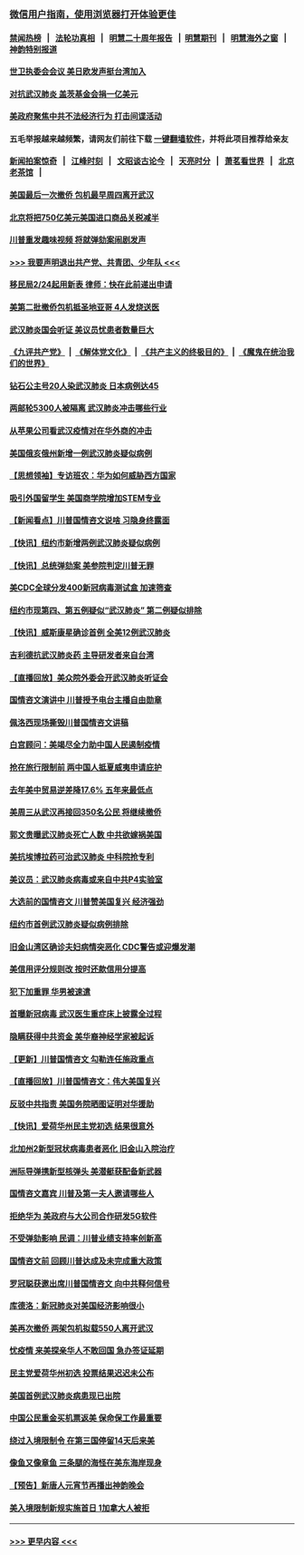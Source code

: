 ### [微信用户指南，使用浏览器打开体验更佳](https://github.com/gfw-breaker/banned-news1/blob/master/indexes/wechat-guide.md?t=0)
#### [禁闻热榜](热点新闻.md?t=0)  &nbsp;&nbsp;|&nbsp;&nbsp; [法轮功真相](https://github.com/gfw-breaker/truth/blob/master/README.md?t=0) &nbsp;&nbsp;|&nbsp;&nbsp; [明慧二十周年报告](https://github.com/gfw-breaker/mh-reports/blob/master/README.md?t=0) &nbsp;&nbsp;|&nbsp;&nbsp;[明慧期刊](https://github.com/gfw-breaker/mh-qikan) &nbsp;&nbsp;|&nbsp;&nbsp; [明慧海外之窗](https://github.com/gfw-breaker/mh-news/blob/master/README.md?t=0) &nbsp;&nbsp;|&nbsp;&nbsp; [神韵特别报道](https://github.com/gfw-breaker/mh-news/blob/master/shenyun.md?t=0)
#### [世卫执委会会议 美日欧发声挺台湾加入](../pages/nsc412/n11849433.md?t=02070111) 
#### [对抗武汉肺炎 盖茨基金会捐一亿美元](../pages/nsc412/n11848953.md?t=02070111) 
#### [美政府聚焦中共不法经济行为 打击间谍活动](../pages/nsc412/n11849322.md?t=02070111) 
#### 五毛举报越来越频繁，请网友们前往下载 [一键翻墙软件](https://github.com/gfw-breaker/ssr-accounts)，并将此项目推荐给亲友
#### [新闻拍案惊奇](https://github.com/gfw-breaker/banned-news1/blob/master/pages/link4.md) &nbsp;&nbsp;|&nbsp;&nbsp; [江峰时刻](https://github.com/gfw-breaker/banned-news1/blob/master/pages/link4.md) &nbsp;&nbsp;|&nbsp;&nbsp; [文昭谈古论今](https://github.com/gfw-breaker/banned-news1/blob/master/pages/link4.md) &nbsp;&nbsp;|&nbsp;&nbsp; [天亮时分](https://github.com/gfw-breaker/banned-news1/blob/master/pages/link4.md) &nbsp;&nbsp;|&nbsp;&nbsp; [萧茗看世界](https://github.com/gfw-breaker/banned-news1/blob/master/pages/link4.md) &nbsp;&nbsp;|&nbsp;&nbsp; [北京老茶馆](https://github.com/gfw-breaker/banned-news1/blob/master/pages/link4.md) &nbsp;&nbsp;|&nbsp;&nbsp; 
#### [美国最后一次撤侨 包机最早周四离开武汉](../pages/nsc412/n11849395.md?t=02070111) 
#### [北京将把750亿美元美国进口商品关税减半](../pages/nsc412/n11848896.md?t=02070111) 
#### [川普重发趣味视频 将就弹劾案闹剧发声](../pages/nsc412/n11848715.md?t=02070111) 
#### [>>> 我要声明退出共产党、共青团、少年队 <<<](https://github.com/begood0513/goodnews/blob/master/quit/letter.md) 
#### [移民局2/24起用新表  律师：快在此前递出申请](../pages/nsc412/n11848220.md?t=02070111) 
#### [美第二批撤侨包机抵圣地亚哥 4人发烧送医](../pages/nsc412/n11847923.md?t=02070111) 
#### [武汉肺炎国会听证 美议员忧患者数量巨大](../pages/nsc412/n11844851.md?t=02070111) 
#### [《九评共产党》](https://github.com/begood0513/9ping.md/blob/master/README.md) &nbsp;|&nbsp; [《解体党文化》](../../../../jtdwh.md/blob/master/README.md)  &nbsp;|&nbsp; [《共产主义的终极目的》](../../../../gczydzjmd.md/blob/master/README.md) &nbsp;|&nbsp; [《魔鬼在统治我们的世界》](../../../../mgztzwmdsj.md/blob/master/README.md) 
#### [钻石公主号20人染武汉肺炎 日本病例达45](../pages/nsc412/n11847823.md?t=02070111) 
#### [两邮轮5300人被隔离 武汉肺炎冲击哪些行业](../pages/nsc412/n11847456.md?t=02070111) 
#### [从苹果公司看武汉疫情对在华外商的冲击](../pages/nsc412/n11847586.md?t=02070111) 
#### [美国俄亥俄州新增一例武汉肺炎疑似病例](../pages/nsc412/n11847714.md?t=02070111) 
#### [【思想领袖】专访班农：华为如何威胁西方国家](../pages/nsc412/n11847306.md?t=02070111) 
#### [吸引外国留学生 美国商学院增加STEM专业](../pages/nsc412/n11847417.md?t=02070111) 
#### [【新闻看点】川普国情咨文说啥 习隐身终露面](../pages/nsc412/n11847016.md?t=02070111) 
#### [【快讯】纽约市新增两例武汉肺炎疑似病例](../pages/nsc412/n11847250.md?t=02070111) 
#### [【快讯】总统弹劾案 美参院判定川普无罪](../pages/nsc412/n11847316.md?t=02070111) 
#### [美CDC全球分发400新冠病毒测试盒 加速筛查](../pages/nsc412/n11847260.md?t=02070111) 
#### [纽约市现第四、第五例疑似“武汉肺炎”   第二例疑似排除](../pages/nsc412/n11847332.md?t=02070111) 
#### [【快讯】威斯康星确诊首例 全美12例武汉肺炎](../pages/nsc412/n11847162.md?t=02070111) 
#### [吉利德抗武汉肺炎药 主导研发者来自台湾](../pages/nsc412/n11847064.md?t=02070111) 
#### [【直播回放】美众院外委会开武汉肺炎听证会](../pages/nsc412/n11846727.md?t=02070111) 
#### [国情咨文演讲中 川普授予电台主播自由勋章](../pages/nsc412/n11846815.md?t=02070111) 
#### [佩洛西现场撕毁川普国情咨文讲稿](../pages/nsc412/n11846724.md?t=02070111) 
#### [白宫顾问：美竭尽全力助中国人民遏制疫情](../pages/nsc412/n11846756.md?t=02070111) 
#### [抢在旅行限制前 两中国人抵夏威夷申请庇护](../pages/nsc412/n11846866.md?t=02070111) 
#### [去年美中贸易逆差降17.6% 五年来最低点](../pages/nsc412/n11846755.md?t=02070111) 
#### [美周三从武汉再接回350名公民 将继续撤侨](../pages/nsc412/n11846705.md?t=02070111) 
#### [郭文贵曝武汉肺炎死亡人数 中共欲嫁祸美国](../pages/nsc412/n11846240.md?t=02070111) 
#### [美抗埃博拉药可治武汉肺炎 中科院抢专利](../pages/nsc412/n11846409.md?t=02070111) 
#### [美议员：武汉肺炎病毒或来自中共P4实验室](../pages/nsc412/n11846043.md?t=02070111) 
#### [大选前的国情咨文 川普赞美国复兴 经济强劲](../pages/nsc412/n11845526.md?t=02070111) 
#### [纽约市首例武汉肺炎疑似病例排除](../pages/nsc412/n11844989.md?t=02070111) 
#### [旧金山湾区确诊夫妇病情突恶化 CDC警告或迎爆发潮](../pages/nsc412/n11845730.md?t=02070111) 
#### [美信用评分规则改  按时还款信用分提高](../pages/nsc412/n11845488.md?t=02070111) 
#### [犯下加重罪 华男被速遣](../pages/nsc412/n11845476.md?t=02070111) 
#### [首曝新冠病毒 武汉医生重症床上披露全过程](../pages/nsc412/n11845150.md?t=02070111) 
#### [隐瞒获得中共资金 美华裔神经学家被起诉](../pages/nsc412/n11844879.md?t=02070111) 
#### [【更新】川普国情咨文 勾勒连任施政重点](../pages/nsc412/n11845223.md?t=02070111) 
#### [【直播回放】川普国情咨文：伟大美国复兴](../pages/nsc412/n11842079.md?t=02070111) 
#### [反驳中共指责 美国务院晒图证明对华援助](../pages/nsc412/n11844859.md?t=02070111) 
#### [【快讯】爱荷华州民主党初选 结果很意外](../pages/nsc412/n11844878.md?t=02070111) 
#### [北加州2新型冠状病毒患者恶化 旧金山入院治疗](../pages/nsc412/n11844842.md?t=02070111) 
#### [洲际导弹携新型核弹头 美潜艇获配备新武器](../pages/nsc412/n11844680.md?t=02070111) 
#### [国情咨文嘉宾 川普及第一夫人邀请哪些人](../pages/nsc412/n11844712.md?t=02070111) 
#### [拒绝华为 美政府与大公司合作研发5G软件](../pages/nsc412/n11844625.md?t=02070111) 
#### [不受弹劾影响 民调：川普业绩支持率创新高](../pages/nsc412/n11844622.md?t=02070111) 
#### [国情咨文前 回顾川普达成及未完成重大政策](../pages/nsc412/n11844581.md?t=02070111) 
#### [罗冠聪获邀出席川普国情咨文 向中共释何信号](../pages/nsc412/n11844355.md?t=02070111) 
#### [库德洛：新冠肺炎对美国经济影响很小](../pages/nsc412/n11844418.md?t=02070111) 
#### [美再次撤侨 两架包机拟载550人离开武汉](../pages/nsc412/n11844407.md?t=02070111) 
#### [忧疫情 来美探亲华人不敢回国 急办签证延期](../pages/nsc412/n11843344.md?t=02070111) 
#### [民主党爱荷华州初选 投票结果迟迟未公布](../pages/nsc412/n11844207.md?t=02070111) 
#### [美国首例武汉肺炎病患现已出院](../pages/nsc412/n11842740.md?t=02070111) 
#### [中国公民重金买机票返美 保命保工作最重要](../pages/nsc412/n11843282.md?t=02070111) 
#### [绕过入境限制令  在第三国停留14天后来美](../pages/nsc412/n11843341.md?t=02070111) 
#### [像鱼又像章鱼 三条腿的海怪在美东海岸现身](../pages/nsc412/n11843092.md?t=02070111) 
#### [【预告】新唐人元宵节再播出神韵晚会](../pages/nsc412/n11843192.md?t=02070111) 
#### [美入境限制新规实施首日 1加拿大人被拒](../pages/nsc412/n11843058.md?t=02070111) 

----
#### [ >>> 更早内容 <<< ](../indexes/nsc412-earlier.md)
